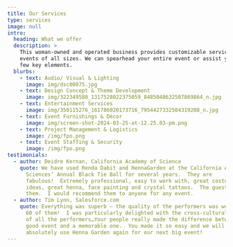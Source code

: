 ```yaml
---
title: Our Services
type: services
image: null
intro:
  heading: What we offer
  description: >
    This woman-owned and operated business provides customizable services for
    events of all sizes. We can spearhead your entire event or assist you with a
    few key elements.
  blurbs:
    - text: Audio/ Visual & Lighting
      image: img/dsc00075.jpg
    - text: Design Concept & Theme Development
      image: img/322349580_1317528022375059_8485048632507869864_n.jpg
    - text: Entertainment Services
      image: img/350115276_161786020173716_7954427332504319208_n.jpg
    - text: Event Furnishings & Décor
      image: img/screen-shot-2024-03-25-at-12.25.03-pm.png
    - text: Project Management & Logistics
      image: /img/fpo.png
    - text: Event Staffing & Security
      image: /img/fpo.png
testimonials:
  - author: Deidre Kernan, California Academy of Science
    quote: We have used Renda Dabit and HennaGarden at the California Academy of
      Sciences’ Annual Black Tie Ball for several years.  They are
      fabulous!  Extremely professional, easy to work with, great costumes and
      ideas, great henna, face painting and crystal tattoos.  The guests love
      them.  I would recommend them to anyone for any event.
  - author: Tim Lynn, Salesforce.com
    quote: Everything was superb — the quality of the performers was wonderful — all
      60 of them!  I was particularly delighted with the cross-cultural variety
      of all the performers…Your people really made the difference between a
      good event and a memorable one.  You made it so easy and we will
      absolutely use Henna Garden again for our next big event!
---
```

